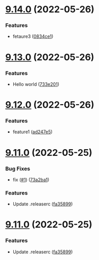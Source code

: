 # [9.14.0](https://github.com/MatejVykoukal/ci-test/compare/v9.13.0...v9.14.0) (2022-05-26)


### Features

* fetaure3 ([0834ce1](https://github.com/MatejVykoukal/ci-test/commit/0834ce146057446c03ae9a0ff2576254c777b555))

# [9.13.0](https://github.com/MatejVykoukal/ci-test/compare/v9.12.0...v9.13.0) (2022-05-26)


### Features

* Hello world ([733e201](https://github.com/MatejVykoukal/ci-test/commit/733e20165c2f42cb7a749858d53091a180951fe6))

# [9.12.0](https://github.com/MatejVykoukal/ci-test/compare/v9.11.0...v9.12.0) (2022-05-26)


### Features

* feature1 ([ad247e5](https://github.com/MatejVykoukal/ci-test/commit/ad247e5985eec5ff03dc7a459c54f16b99e1ef99))

# [9.11.0](https://github.com/MatejVykoukal/ci-test/compare/v9.10.0...v9.11.0) (2022-05-25)


### Bug Fixes

* fix ([#1](https://github.com/MatejVykoukal/ci-test/issues/1)) ([73a2ba1](https://github.com/MatejVykoukal/ci-test/commit/73a2ba160806e78403c31a9f6f01030d21f9873d))


### Features

* Update .releaserc ([fa35899](https://github.com/MatejVykoukal/ci-test/commit/fa35899a93703d8369d5c1d3526b1d414fb1fb7a))

# [9.11.0](https://github.com/MatejVykoukal/ci-test/compare/v9.10.0...v9.11.0) (2022-05-25)


### Features

* Update .releaserc ([fa35899](https://github.com/MatejVykoukal/ci-test/commit/fa35899a93703d8369d5c1d3526b1d414fb1fb7a))
